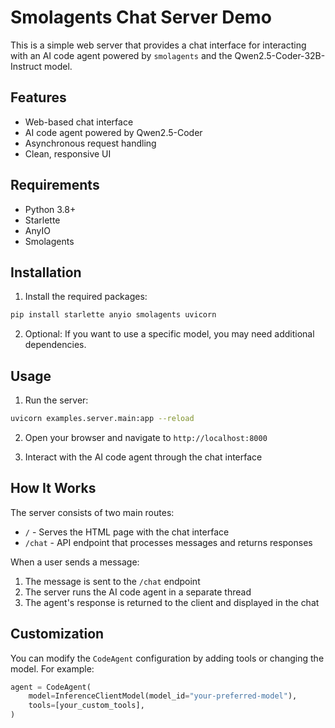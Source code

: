 # Smolagents Chat Server Demo

This is a simple web server that provides a chat interface for interacting with an AI code agent powered by `smolagents` and the Qwen2.5-Coder-32B-Instruct model.

## Features

- Web-based chat interface
- AI code agent powered by Qwen2.5-Coder
- Asynchronous request handling
- Clean, responsive UI

## Requirements

- Python 3.8+
- Starlette
- AnyIO
- Smolagents

## Installation

1. Install the required packages:

```bash
pip install starlette anyio smolagents uvicorn
```

2. Optional: If you want to use a specific model, you may need additional dependencies.

## Usage

1. Run the server:

```bash
uvicorn examples.server.main:app --reload
```

2. Open your browser and navigate to `http://localhost:8000`

3. Interact with the AI code agent through the chat interface

## How It Works

The server consists of two main routes:
- `/` - Serves the HTML page with the chat interface
- `/chat` - API endpoint that processes messages and returns responses

When a user sends a message:
1. The message is sent to the `/chat` endpoint
2. The server runs the AI code agent in a separate thread
3. The agent's response is returned to the client and displayed in the chat

## Customization

You can modify the `CodeAgent` configuration by adding tools or changing the model. For example:

```python
agent = CodeAgent(
    model=InferenceClientModel(model_id="your-preferred-model"),
    tools=[your_custom_tools],
)
```
